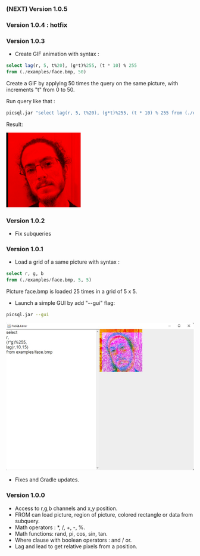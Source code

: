 ### (NEXT) Version 1.0.5

### Version 1.0.4 : hotfix

### Version 1.0.3

- Create GIF animation with syntax :

```sql
select lag(r, 5, t%20), (g*t)%255, (t * 10) % 255 
from (./examples/face.bmp, 50)
```

Create a GIF by applying 50 times the query on the same picture, with increments "t" from 0 to 50.

Run query like that :

```bash
picsql.jar "select lag(r, 5, t%20), (g*t)%255, (t * 10) % 255 from (./examples/face.bmp, 50)" "test.gif"
```

Result:

![](example.gif)


### Version 1.0.2

- Fix subqueries

### Version 1.0.1

- Load a grid of a same picture with syntax :
```sql
select r, g, b
from (./examples/face.bmp, 5, 5)
```
Picture face.bmp is loaded 25 times in a grid of 5 x 5.

- Launch a simple GUI by add "--gui" flag:

```bash
picsql.jar --gui
```

![](editor.jpg)

- Fixes and Gradle updates.

### Version 1.0.0

- Access to r,g,b channels and x,y position.
- FROM can load picture, region of picture, colored rectangle or data from subquery.
- Math operators : *, /, +, -, %.
- Math functions: rand, pi, cos, sin, tan.
- Where clause with boolean operators : and / or.
- Lag and lead to get relative pixels from a position.

